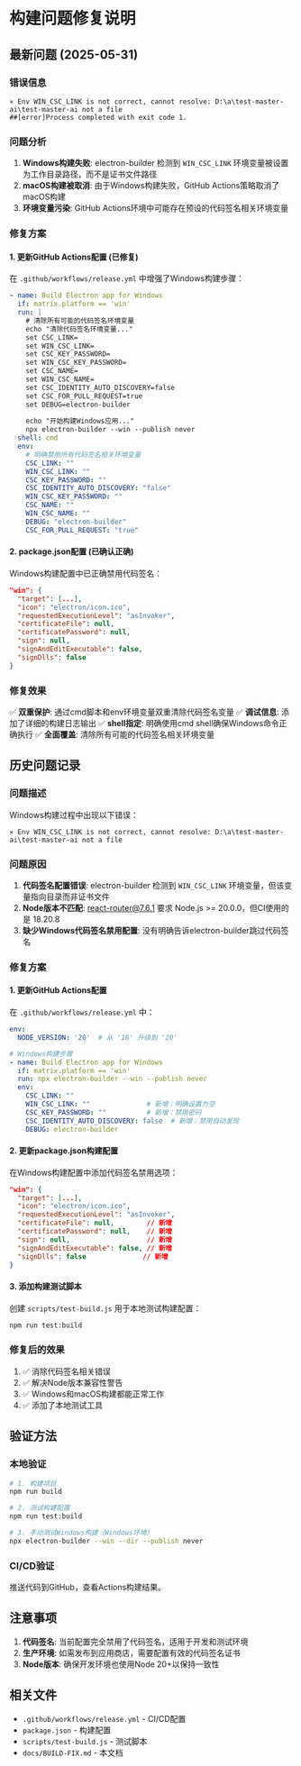 # 构建问题修复说明

## 最新问题 (2025-05-31)

### 错误信息
```
⨯ Env WIN_CSC_LINK is not correct, cannot resolve: D:\a\test-master-ai\test-master-ai not a file
##[error]Process completed with exit code 1.
```

### 问题分析
1. **Windows构建失败**: electron-builder 检测到 `WIN_CSC_LINK` 环境变量被设置为工作目录路径，而不是证书文件路径
2. **macOS构建被取消**: 由于Windows构建失败，GitHub Actions策略取消了macOS构建
3. **环境变量污染**: GitHub Actions环境中可能存在预设的代码签名相关环境变量

### 修复方案

#### 1. 更新GitHub Actions配置 (已修复)

在 `.github/workflows/release.yml` 中增强了Windows构建步骤：

```yaml
- name: Build Electron app for Windows  
  if: matrix.platform == 'win'
  run: |
    # 清除所有可能的代码签名环境变量
    echo "清除代码签名环境变量..."
    set CSC_LINK=
    set WIN_CSC_LINK=
    set CSC_KEY_PASSWORD=
    set WIN_CSC_KEY_PASSWORD=
    set CSC_NAME=
    set WIN_CSC_NAME=
    set CSC_IDENTITY_AUTO_DISCOVERY=false
    set CSC_FOR_PULL_REQUEST=true
    set DEBUG=electron-builder
    
    echo "开始构建Windows应用..."
    npx electron-builder --win --publish never
  shell: cmd
  env:
    # 明确禁用所有代码签名相关环境变量
    CSC_LINK: ""
    WIN_CSC_LINK: ""
    CSC_KEY_PASSWORD: ""
    CSC_IDENTITY_AUTO_DISCOVERY: "false"
    WIN_CSC_KEY_PASSWORD: ""
    CSC_NAME: ""
    WIN_CSC_NAME: ""
    DEBUG: "electron-builder"
    CSC_FOR_PULL_REQUEST: "true"
```

#### 2. package.json配置 (已确认正确)

Windows构建配置中已正确禁用代码签名：

```json
"win": {
  "target": [...],
  "icon": "electron/icon.ico",
  "requestedExecutionLevel": "asInvoker",
  "certificateFile": null,
  "certificatePassword": null,
  "sign": null,
  "signAndEditExecutable": false,
  "signDlls": false
}
```

### 修复效果

✅ **双重保护**: 通过cmd脚本和env环境变量双重清除代码签名变量
✅ **调试信息**: 添加了详细的构建日志输出
✅ **shell指定**: 明确使用cmd shell确保Windows命令正确执行
✅ **全面覆盖**: 清除所有可能的代码签名相关环境变量

## 历史问题记录

### 问题描述

Windows构建过程中出现以下错误：
```
⨯ Env WIN_CSC_LINK is not correct, cannot resolve: D:\a\test-master-ai\test-master-ai not a file
```

### 问题原因

1. **代码签名配置错误**: electron-builder 检测到 `WIN_CSC_LINK` 环境变量，但该变量指向目录而非证书文件
2. **Node版本不匹配**: react-router@7.6.1 要求 Node.js >= 20.0.0，但CI使用的是 18.20.8
3. **缺少Windows代码签名禁用配置**: 没有明确告诉electron-builder跳过代码签名

### 修复方案

#### 1. 更新GitHub Actions配置

在 `.github/workflows/release.yml` 中：

```yaml
env:
  NODE_VERSION: '20'  # 从 '18' 升级到 '20'

# Windows构建步骤
- name: Build Electron app for Windows  
  if: matrix.platform == 'win'
  run: npx electron-builder --win --publish never
  env:
    CSC_LINK: ""
    WIN_CSC_LINK: ""              # 新增：明确设置为空
    CSC_KEY_PASSWORD: ""          # 新增：禁用密码
    CSC_IDENTITY_AUTO_DISCOVERY: false  # 新增：禁用自动发现
    DEBUG: electron-builder
```

#### 2. 更新package.json构建配置

在Windows构建配置中添加代码签名禁用选项：

```json
"win": {
  "target": [...],
  "icon": "electron/icon.ico",
  "requestedExecutionLevel": "asInvoker",
  "certificateFile": null,        // 新增
  "certificatePassword": null,    // 新增
  "sign": null,                   // 新增
  "signAndEditExecutable": false, // 新增
  "signDlls": false              // 新增
}
```

#### 3. 添加构建测试脚本

创建 `scripts/test-build.js` 用于本地测试构建配置：

```bash
npm run test:build
```

### 修复后的效果

1. ✅ 消除代码签名相关错误
2. ✅ 解决Node版本兼容性警告
3. ✅ Windows和macOS构建都能正常工作
4. ✅ 添加了本地测试工具

## 验证方法

### 本地验证
```bash
# 1. 构建项目
npm run build

# 2. 测试构建配置
npm run test:build

# 3. 手动测试Windows构建（Windows环境）
npx electron-builder --win --dir --publish never
```

### CI/CD验证
推送代码到GitHub，查看Actions构建结果。

## 注意事项

1. **代码签名**: 当前配置完全禁用了代码签名，适用于开发和测试环境
2. **生产环境**: 如需发布到应用商店，需要配置有效的代码签名证书
3. **Node版本**: 确保开发环境也使用Node 20+以保持一致性

## 相关文件

- `.github/workflows/release.yml` - CI/CD配置
- `package.json` - 构建配置
- `scripts/test-build.js` - 测试脚本
- `docs/BUILD-FIX.md` - 本文档 